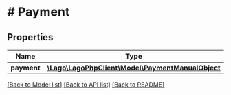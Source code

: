 # # Payment

## Properties

Name | Type | Description | Notes
------------ | ------------- | ------------- | -------------
**payment** | [**\Lago\LagoPhpClient\Model\PaymentManualObject**](PaymentManualObject.md) |  |

[[Back to Model list]](../../README.md#models) [[Back to API list]](../../README.md#endpoints) [[Back to README]](../../README.md)
